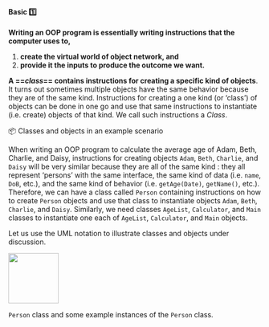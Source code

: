 <div id="title">

#### Basic :one:

</div>

<div id="body">

**Writing an OOP program is essentially writing instructions that the computer uses to,**
 1. **create the virtual world of object network, and**
 2. **provide it the inputs to produce the outcome we want.** 

**A ==_class_== contains instructions for creating a specific kind of objects**. It turns out sometimes multiple objects have the same behavior because they are of the same kind. Instructions for creating a one kind (or ‘class’) of objects can be done in one go and use that same instructions to instantiate (i.e. create) objects of that kind. We call such instructions a _Class_.

<tip-box>

:package: Classes and objects in an example scenario

When writing an OOP program to calculate the average age of Adam, Beth, Charlie, and Daisy, instructions for creating objects `Adam`, `Beth`, `Charlie`, and `Daisy` will be very similar because they are all of the same kind : they all represent ‘persons’ with the same interface, the same kind of data (i.e. `name`, `DoB`, etc.), and the same kind of behavior (i.e. `getAge(Date)`, `getName()`, etc.). Therefore, we can have a class called `Person` containing instructions on how to create `Person` objects and use that class to instantiate objects `Adam`, `Beth`, `Charlie`, and `Daisy`. Similarly, we need classes `AgeList`, `Calculator`, and `Main` classes to instantiate one each of `AgeList`, `Calculator`, and `Main` objects.

</tip-box>

<!-- TODO: add a more elaborate UML intro here -->

Let us use the UML notation to illustrate classes and objects under discussion.

<panel src="../../../uml/classDiagrams/classes/what/full.md#title-and-body" boilerplate header="{{glyphicon_education}} Tools → UML → Class Diagrams → Classes" expanded />
<panel src="../../../uml/objectDiagrams/objects/full.md#title-and-body" boilerplate header="{{glyphicon_education}} Tools → UML → Object Diagrams → Objects" expanded/>

<p/>

<tip-box>

<img src="{{baseUrl}}/oopDesign/classes/basic/images/person.png" height="100" />
<p/>

`Person` class and some example instances of the `Person` class.

</tip-box>

</div>

<div id="extras">

<include src="exercises.md" />

</div>
